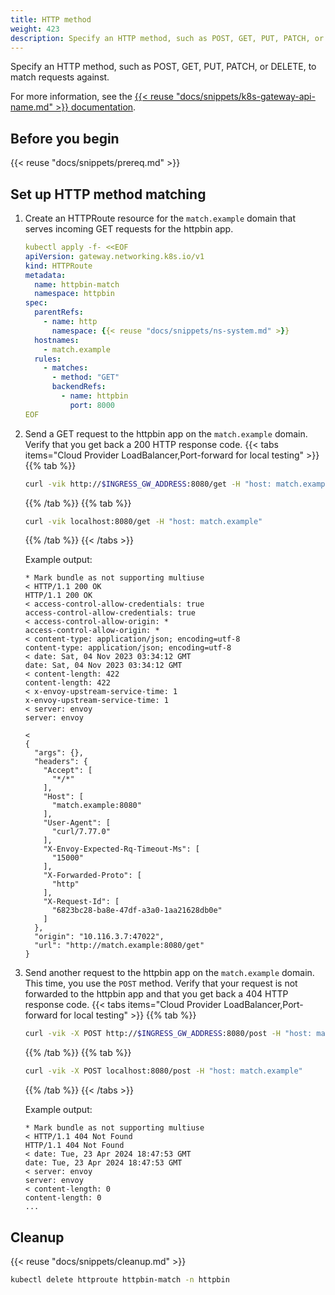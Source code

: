 ```yaml
---
title: HTTP method 
weight: 423
description: Specify an HTTP method, such as POST, GET, PUT, PATCH, or DELETE, to match requests against.
---
```

Specify an HTTP method, such as POST, GET, PUT, PATCH, or DELETE, to match requests against.

For more information, see the [{{< reuse "docs/snippets/k8s-gateway-api-name.md" >}} documentation](https://gateway-api.sigs.k8s.io/api-types/httproute/#matches).

## Before you begin

{{< reuse "docs/snippets/prereq.md" >}}

## Set up HTTP method matching

1. Create an HTTPRoute resource for the `match.example` domain that serves incoming GET requests for the httpbin app. 
   ```yaml
   kubectl apply -f- <<EOF
   apiVersion: gateway.networking.k8s.io/v1
   kind: HTTPRoute
   metadata:
     name: httpbin-match
     namespace: httpbin
   spec:
     parentRefs:
       - name: http
         namespace: {{< reuse "docs/snippets/ns-system.md" >}}
     hostnames:
       - match.example
     rules:
       - matches:
         - method: "GET"
         backendRefs:
           - name: httpbin
             port: 8000
   EOF
   ```

2. Send a GET request to the httpbin app on the `match.example` domain. Verify that you get back a 200 HTTP response code. 
   {{< tabs items="Cloud Provider LoadBalancer,Port-forward for local testing" >}}
   {{% tab %}}
   ```sh
   curl -vik http://$INGRESS_GW_ADDRESS:8080/get -H "host: match.example:8080"
   ```
   {{% /tab %}}
   {{% tab %}}
   ```sh
   curl -vik localhost:8080/get -H "host: match.example"
   ```
   {{% /tab %}}
   {{< /tabs >}}

   Example output: 
   ```
   * Mark bundle as not supporting multiuse
   < HTTP/1.1 200 OK
   HTTP/1.1 200 OK
   < access-control-allow-credentials: true
   access-control-allow-credentials: true
   < access-control-allow-origin: *
   access-control-allow-origin: *
   < content-type: application/json; encoding=utf-8
   content-type: application/json; encoding=utf-8
   < date: Sat, 04 Nov 2023 03:34:12 GMT
   date: Sat, 04 Nov 2023 03:34:12 GMT
   < content-length: 422
   content-length: 422
   < x-envoy-upstream-service-time: 1
   x-envoy-upstream-service-time: 1
   < server: envoy
   server: envoy

   < 
   {
     "args": {},
     "headers": {
       "Accept": [
         "*/*"
       ],
       "Host": [
         "match.example:8080"
       ],
       "User-Agent": [
         "curl/7.77.0"
       ],
       "X-Envoy-Expected-Rq-Timeout-Ms": [
         "15000"
       ],
       "X-Forwarded-Proto": [
         "http"
       ],
       "X-Request-Id": [
         "6823bc28-ba8e-47df-a3a0-1aa21628db0e"
       ]
     },
     "origin": "10.116.3.7:47022",
     "url": "http://match.example:8080/get"
   }
   ```

3. Send another request to the httpbin app on the `match.example` domain. This time, you use the `POST` method. Verify that your request is not forwarded to the httpbin app and that you get back a 404 HTTP response code. 
   {{< tabs items="Cloud Provider LoadBalancer,Port-forward for local testing" >}}
   {{% tab %}}
   ```sh
   curl -vik -X POST http://$INGRESS_GW_ADDRESS:8080/post -H "host: match.example:8080" 
   ```
   {{% /tab %}}
   {{% tab %}}
   ```sh
   curl -vik -X POST localhost:8080/post -H "host: match.example"
   ```
   {{% /tab %}}
   {{< /tabs >}}

   Example output: 
   ```
   * Mark bundle as not supporting multiuse
   < HTTP/1.1 404 Not Found
   HTTP/1.1 404 Not Found
   < date: Tue, 23 Apr 2024 18:47:53 GMT
   date: Tue, 23 Apr 2024 18:47:53 GMT
   < server: envoy
   server: envoy
   < content-length: 0
   content-length: 0 
   ...
   ```

## Cleanup

{{< reuse "docs/snippets/cleanup.md" >}}

```sh
kubectl delete httproute httpbin-match -n httpbin
```
